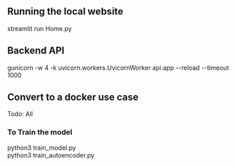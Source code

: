 ## Running the local website
streamlit run Home.py

## Backend API
gunicorn -w 4 -k uvicorn.workers.UvicornWorker api:app --reload --timeout 1000


## Convert to a docker use case
Todo: All


### To Train the model  

python3 train_model.py  
python3 train_autoencoder.py  